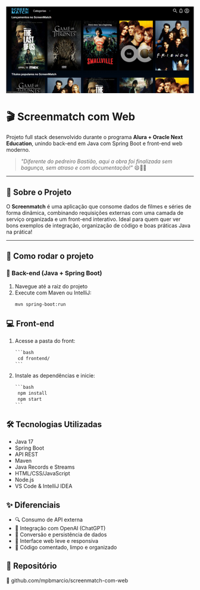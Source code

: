 ![screenMatch.png](src/main/java/br/com/alura/screenmatch/assets/screenMatch.png)

# 🎬 Screenmatch com Web

Projeto full stack desenvolvido durante o programa **Alura + Oracle Next Education**, unindo back-end em Java com Spring Boot e front-end web moderno.

> _"Diferente do pedreiro Bastião, aqui a obra foi finalizada sem bagunça, sem atraso e com documentação!"_ 😄🧱✨

---

## 📌 Sobre o Projeto

O **Screenmatch** é uma aplicação que consome dados de filmes e séries de forma dinâmica, combinando requisições externas com uma camada de serviço organizada e um front-end interativo. Ideal para quem quer ver bons exemplos de integração, organização de código e boas práticas Java na prática!

---

## 🚀 Como rodar o projeto

### 🔧 Back-end (Java + Spring Boot)

1. Navegue até a raiz do projeto
2. Execute com Maven ou IntelliJ:
   ```bash
   mvn spring-boot:run
   ```

## 💻 Front-end
1. 	Acesse a pasta do front:
      
        ```bash
         cd frontend/
        ```
2. 	Instale as dependências e inicie:

        ```bash
         npm install
         npm start
        ```

## 🛠️ Tecnologias Utilizadas
- Java 17
- Spring Boot
- API REST
- Maven
- Java Records e Streams
- HTML/CSS/JavaScript
- Node.js
- VS Code & IntelliJ IDEA

## ✨ Diferenciais
- 🔍 Consumo de API externa
- 🧠 Integração com OpenAI (ChatGPT)
- 💾 Conversão e persistência de dados
- 🎨 Interface web leve e responsiva
- 📄 Código comentado, limpo e organizado

## 📎 Repositório
🔗 github.com/mpbmarcio/screenmatch-com-web
